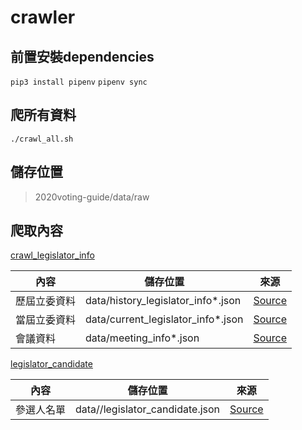# crawler

## 前置安裝dependencies

`pip3 install pipenv`
`pipenv sync`

## 爬所有資料

`./crawl_all.sh`

## 儲存位置

> 2020voting-guide/data/raw

## 爬取內容

[crawl_legislator_info](legislator_info/__main__.py)

內容        | 儲存位置                                 | 來源
-----------|-----------------------------------------|---------------------------------------------------
歷屆立委資料 | data/history_legislator_info*.json      | [Source](https://data.ly.gov.tw/getds.action?id=16)
當屆立委資料 | data/current_legislator_info*.json      | [Source](https://data.ly.gov.tw/getds.action?id=9)
會議資料    | data/meeting_info*.json                 | [Source](https://data.ly.gov.tw/getds.action?id=42)

[legislator_candidate](legislator_candidate/__main__.py)

內容        | 儲存位置                                 | 來源
-----------|-----------------------------------------|---------------------------------------------------
參選人名單   | data//legislator_candidate.json         | [Source](https://zh.wikipedia.org/wiki/2020年中華民國立法委員選舉#區域暨原住民選舉_2)
